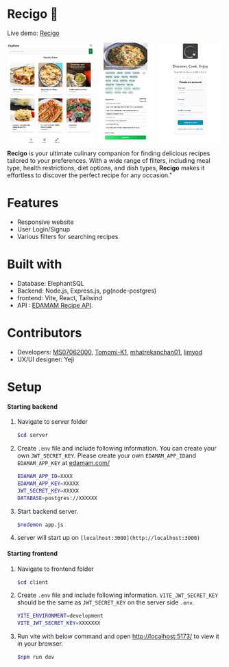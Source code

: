# Recigo 🍳
Live demo: [Recigo](https://recipo-frontend.onrender.com)
<div style="display: flex; justify-content: space-between;">
  <img src="./client/assets/explore.png" width="40%" alt="Screenshot of webpage showing recipe search page.">
  <img src="./client/assets/recipe-detail.png" width="25%" alt="Screenshot of webpage showing recipe details.">
  <img src="./client/assets/signup.png" width="30%" alt="screenshot of login page">
</div>

 **Recigo** is your ultimate culinary companion for finding delicious recipes tailored to your preferences. With a wide range of filters, including meal type, health restrictions, diet options, and dish types, **Recigo** makes it effortless to discover the perfect recipe for any occasion."

# Features
- Responsive website
- User Login/Signup
- Various filters for searching recipes 

# Built with
- Database: ElephantSQL
- Backend: Node.js, Express.js, pg(node-postgres)
- frontend: Vite, React, Tailwind
- API : [EDAMAM Recipe API](https://developer.edamam.com/edamam-recipe-api).

# Contributors
- Developers: [MS07062000](https://github.com/MS07062000), [Tomomi-K1](https://github.com/Tomomi-K1), [mhatrekanchan01](https://github.com/mhatrekanchan01), [limyod](https://github.com/limyod)
- UX/UI designer: Yeji

# Setup
#### Starting backend
1. Navigate to server folder
   ```bash
   $cd server
   ```
2. Create `.env` file and include following information. 
   You can create your own `JWT_SECRET_KEY`. 
   Please create your own `EDAMAM_APP_ID`and `EDAMAM_APP_KEY` at [edamam.com/](https://www.edamam.com/)
   ```bash
   EDAMAM_APP_ID=XXXX
   EDAMAM_APP_KEY=XXXXX
   JWT_SECRET_KEY=XXXXX
   DATABASE=postgres://XXXXXX
   ```
3.  Start backend server.
    ```bash
    $nodemon app.js
    ```
4. server will start up on `[localhost:3000](http://localhost:3000)`

#### Starting frontend
1. Navigate to frontend folder
   ```bash
   $cd client
   ```
2. Create `.env` file and include following information. 
   `VITE_JWT_SECRET_KEY` should be the same as `JWT_SECRET_KEY` on the server side `.env`. 
   ```bash
   VITE_ENVIRONMENT=development
   VITE_JWT_SECRET_KEY=XXXXXXX
   ```
3. Run vite with below command and open [http://localhost:5173/](http://localhost:5173/) to view it in your browser.
   ```bash
   $npm run dev
   ```


